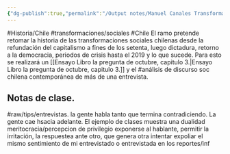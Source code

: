 ```yaml
---
{"dg-publish":true,"permalink":"/Output notes/Manuel Canales Transformaciones de la sociedad Chilena.sync-conflict-20250529-153912-BHJEQ3Q/","noteIcon":"","created":"2025-05-29T15:39:14.167-04:00"}
---
```



#Historia/Chile #transformaciones/sociales #Chile
El ramo pretende retomar la historia de las transformaciones sociales chilenas desde la refundación del capitalismo a fines de los setenta, luego dictadura, retorno a la democracia, periodos de crisis hasta el 2019 y lo que sucede.
 Para esto se realizará un [[Ensayo Libro la pregunta de octubre, capitulo 3.\|Ensayo Libro la pregunta de octubre, capitulo 3.]] y el #análisis de discurso soc chilena contemporánea de más de una entrevista.

## Notas de clase.
#raw/tips/entrevistas.
la gente habla tanto que termina contradiciendo. La gente cae hsacia adelante. El ejemplo de clases muestra una dualidad meritocracia/percepcion de privilegio
exponerse al hablante, permitir la irritación, la respuestea ante otro, que genera otra
intentar expoliar el mismo sentimiento de mi entrevistado o entrevistada en los reportes/inf